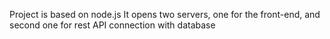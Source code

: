 Project is based on node.js
It opens two servers, one for the front-end, and second one for rest API connection with database